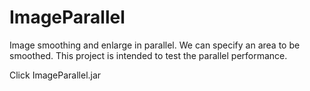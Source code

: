# ImageParallel
Image smoothing and enlarge in parallel. We can specify an area to be smoothed. This project is intended to test the parallel performance.

Click ImageParallel.jar 
